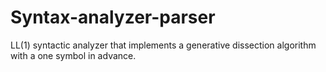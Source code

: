 # Syntax-analyzer-parser
LL(1) syntactic analyzer that implements a generative dissection algorithm with a one symbol in advance.
